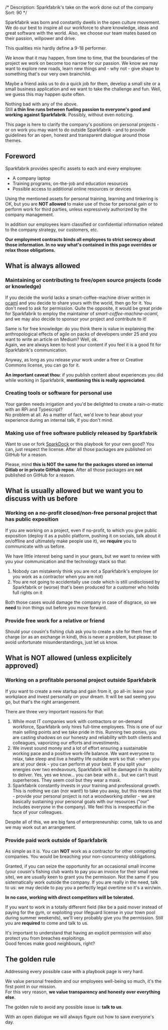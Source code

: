 /*
Description: Sparkfabrik's take on the work done out of the company
Sort: 90
*/

Sparkfabrik was born and constantly dwells in the open culture movement. We do our best to inspire all our workforce to share knowledge, ideas and great software with the world. Also, we choose our team mates based on their passion, willpower and drive.

This qualities mix hardly define a 9-18 performer.

We know that it may happen, from time to time, that the boundaries of the project we work on become too narrow for our passion. We know we may want to explore new roads, learn new things and - why not - give shape to something that's our very own brainchild.

Maybe a friend asks us to do a quick job for them, develop a small site or a small business application and we want to take the challenge and fun. Well, we guess this may happen quite often.

Nothing bad with any of the above.  
Still **a thin line runs between fueling passion to everyone's good and working against Sparkfabrik**. Possibly, without even noticing.

This page is here to clarify the company's positions on personal projects - or on work you may want to do outside Sparkfabrik - and to provide guidelines for an open, honest and transparent dialogue around those themes.

## Foreword

Sparkfabrik provides specific assets to each and every employee:

* A company laptop
* Training programs, on-the-job and education resources
* Possible access to additional online resources or devices

Using the mentioned assets for personal training, learning and tinkering is OK, but you are **NOT allowed** to make use of those for personal gain or to perform work for third parties, unless expressively authorized by the company management.

In addition our employees learn classified or confidential information related to the company strategy, our customers, etc.

**Our employment contracts binds all employees to strict secrecy about those information. In no way what's contained in this page overrides or relax those obligations.**

## What is always allowed

### Maintaining or contributing to free/open source projects (code or knowledge)

If you decide the world lacks a smart-coffee-machine driver written in [ocaml](https://ocaml.org/) and you decide to share yours with the world, then go for it. You don't need to ask for permission. Quite the opposite, it would be great pride for Sparkfabrik to employ the maintainer of _smart-coffee-machine-ocaml_, and we may also decide to sponsor your project and contribute to it!

Same is for free knowledge: do you think there is value in explaining the anthropological effects of agile on packs of developers under 25 and you want to write an article on Medium? Well, ok.  
Again, we are always keen to host your content if you feel it is a good fit for Sparkfabrik's communication.

Anyway, as long as you release your work under a free or Creative Commons license, you can go for it.

**An important caveat thou**: if you publish content about experiences you did while working in Sparkfabrik, **mentioning this is really appreciated**.

### Creating tools or software for personal use

Your garden needs irrigation and you'd be delighted to create a rain-o-matic with an RPi and Typescript?  
No problem at all. As a matter of fact, we'd love to hear about your experience during an internal talk, if you don't mind.

### Making use of free software publicly released by Sparkfabrik

Want to use or fork [SparkDock](https://github.com/sparkfabrik/sparkdock) or this playbook for your own good? You can, just respect the license. After all those packages are published on GitHub for a reason.

Please, mind **this is NOT the same for the packages stored on internal Gitlab or in private GitHub repos**. After all those packages are **not** published on GitHub for a reason.

## What is usually allowed but we want you to discuss with us before

### Working on a no-profit closed/non-free personal project that has public exposition

If you are working on a project, even if no-profit, to which you give public exposition (deploy it as a public platform, pushing it on socials, talk about it on/offline and ultimately make people use it), we **require** you to communicate with us before.

We have little interest being sand in your gears, but we want to review with you your communication and the technology stack so that:

1. Nobody can mistakenly think you are not a Sparkfabrik's employee (or you work as a contractor when you are not)
2. You are not going to accidentally use code which is still undisclosed by Sparkfabrik or (worse) that's been produced for a customer who holds full rights on it

Both those cases would damage the company in case of disgrace, so we **need** to iron things out before you move forward.

### Provide free work for a relative or friend

Should your cousin's fishing club ask you to create a site for them free of charge (or as an exchange in kind), this is never a problem, but please: to avoid unfortunate misunderstandings, just let us know.

## What is NOT allowed (unless explicitely approved)

### Working on a profitable personal project outside Sparkfabrik

If you want to create a new startup and gain from it, go all-in: leave your workplace and invest personally on your dream. It will be sad seeing you go, but that's the right arrangement.

There are three very important reasons for that:

1. While most IT companies work with contractors or on-demand workforce, Sparkfabrik only hires full-time employees. This is one of our main selling points and we take pride in this. Running two ponies, you are casting shadows on our honesty and reliability with both clients and colleagues, vaporizing our efforts and investiments.
2. We invest sound money and a lot of effort ensuring a sustainable working pace and a positive work-life balance. We want everyone to relax, take sleep and live a healthy life outside work so that - when you are at your desk - you can perform at your best. If you split your energies over two endeavours, Sparkfabrik will be damaged in its ability to deliver. Yes, yes we know... you can bear with it... but we can't trust superheroes. They seem cool but they wear a mask.
3. Sparkfabrik constantly invests in your training and professional growth. This is nothing we can (nor want!) to take you away, but this means that - provide your personal project is not a woodworking _atelier_ - we are basically sustaining your personal goals with our resources ("our" includes everyone in the company). We feel this is irrespectful in the face of your colleagues.

Despite all of this, we are big fans of enterpreneurship: come, talk to us and we may work out an arrangement.

### Provide paid work outside of Sparkfabrik

As simple as it is. You can **NOT** work as a contractor for other competing companies. You would be breaching your non-concurrency obbligations.

Granted, if you can seize the opportunity for an occasional small income (your cousin's fishing club wants to pay you an invoice for their small new site), we are usually keen to grant you the permission. Not the same if you sistematically work outside the company. If you are really in the need, talk to us: we may decide to pay you a perfectly legal overtime so it's a win/win.

**In no case, working with direct competitors will be tolerated.**

If you want to work in a totally different field (like be a paid mover instead of paying for the gym, or exploiting your lifeguard license in your town pool during summer weekends), we'll very probably give you the permission. Still you are **required** to come and talk to us.

It's important to understand that having an explicit permission will also protect you from breaches exploitings.  
Good fences make good neighbours, right?

## The golden rule

Addressing every possible case with a playbook page is very hard.

We value personal freedom and our employees well-being so much, it's the first point in our mission.  
For this very reason, **we value transparency and honesty over everything else**.

The golden rule to avoid any possible issue is: **talk to us**.

With an open dialogue we will always figure out how to save everyone's day.
